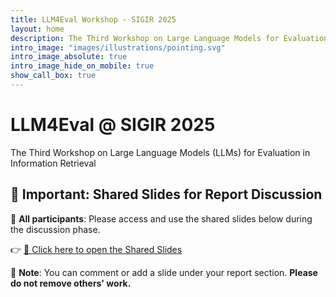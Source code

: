 ```yaml
---
title: LLM4Eval Workshop - SIGIR 2025
layout: home
description: The Third Workshop on Large Language Models for Evaluation in IR (LLM4Eval @ SIGIR 2025)
intro_image: "images/illustrations/pointing.svg"
intro_image_absolute: true
intro_image_hide_on_mobile: true
show_call_box: true
---
```


# LLM4Eval @ SIGIR 2025

The Third Workshop on Large Language Models (LLMs) for Evaluation in Information Retrieval

## 🚨 Important: Shared Slides for Report Discussion

📢 **All participants**: Please access and use the shared slides below during the discussion phase.

👉 [🔗 Click here to open the Shared Slides](https://docs.google.com/presentation/d/1I_TZhHldpCc3gpq10xMpF6-4h361VOs_/edit?usp=sharing&ouid=114347624027966431426&rtpof=true&sd=true)

📝 **Note**: You can comment or add a slide under your report section. **Please do not remove others' work.**
